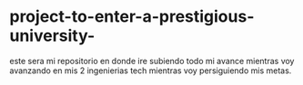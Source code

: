 # project-to-enter-a-prestigious-university-
este sera mi repositorio en donde ire subiendo todo mi avance mientras voy avanzando en mis 2 ingenierias tech mientras voy persiguiendo mis metas.
